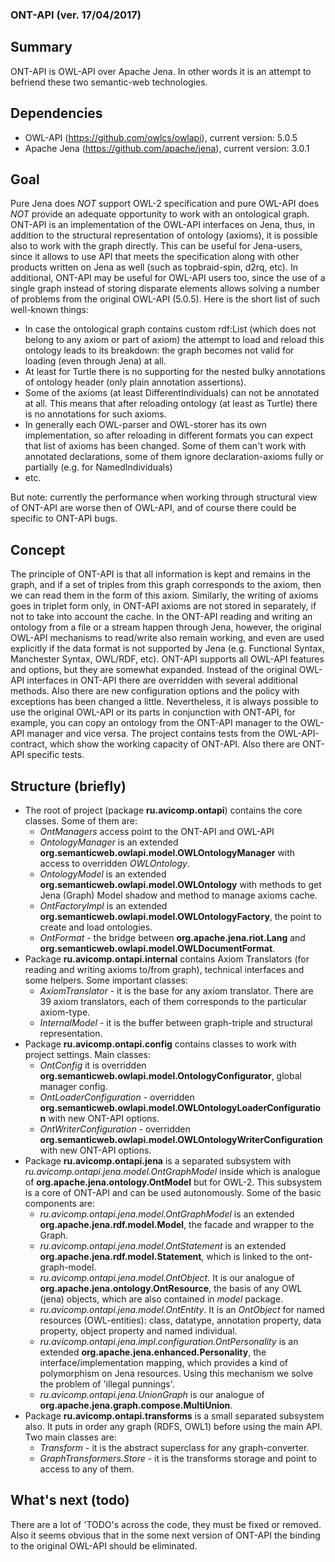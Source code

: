 ### ONT-API (ver. 17/04/2017)

## Summary
ONT-API is OWL-API over Apache Jena.
In other words it is an attempt to befriend these two semantic-web technologies.
 
## Dependencies
- OWL-API (https://github.com/owlcs/owlapi), current version: 5.0.5
- Apache Jena (https://github.com/apache/jena), current version: 3.0.1

## Goal
Pure Jena does _NOT_ support OWL-2 specification and pure OWL-API does _NOT_ provide an adequate opportunity to work with an ontological graph.
ONT-API is an implementation of the OWL-API interfaces on Jena, thus, in addition to the structural representation of ontology (axioms), 
it is possible also to work with the graph directly.
This can be useful for Jena-users, since it allows to use API that meets the specification along with other products 
written on Jena as well (such as topbraid-spin, d2rq, etc).
In additional, ONT-API may be useful for OWL-API users too, since the use of a single graph instead of storing disparate elements 
allows solving a number of problems from the original OWL-API (5.0.5). Here is the short list of such well-known things:
- In case the ontological graph contains custom rdf:List (which does not belong to any axiom or part of axiom) the attempt to load and reload 
this ontology leads to its breakdown: the graph becomes not valid for loading (even through Jena) at all.
- At least for Turtle there is no supporting for the nested bulky annotations of ontology header (only plain annotation assertions).
- Some of the axioms (at least DifferentIndividuals) can not be annotated at all. 
This means that after reloading ontology (at least as Turtle) there is no annotations for such axioms.
- In generally each OWL-parser and OWL-storer has its own implementation, 
so after reloading in different formats you can expect that list of axioms has been changed. 
Some of them can't work with annotated declarations, some of them ignore declaration-axioms fully or partially (e.g. for NamedIndividuals)
- etc.

But note: currently the performance when working through structural view of ONT-API are worse then of OWL-API, and of course there could be specific to ONT-API bugs.  

## Concept
The principle of ONT-API is that all information is kept and remains in the graph, 
and if a set of triples from this graph corresponds to the axiom, then we can read them in the form of this axiom. 
Similarly, the writing of axioms goes in triplet form only, 
in ONT-API axioms are not stored in separately, if not to take into account the cache.
In the ONT-API reading and writing an ontology from a file or a stream happen through Jena,
however, the original OWL-API mechanisms to read/write also remain working, 
and even are used explicitly if the data format is not supported by Jena (e.g. Functional Syntax, Manchester Syntax, OWL/RDF, etc).
ONT-API supports all OWL-API features and options, but they are somewhat expanded. 
Instead of the original OWL-API interfaces in ONT-API there are overridden with several additional methods.
Also there are new configuration options and the policy with exceptions has been changed a little.
Nevertheless, it is always possible to use the original OWL-API or its parts in conjunction with ONT-API, 
for example, you can copy an ontology from the ONT-API manager to the OWL-API manager and vice versa.
The project contains tests from the OWL-API-contract, which show the working capacity of ONT-API. 
Also there are ONT-API specific tests.

## Structure (briefly)
* The root of project (package __ru.avicomp.ontapi__) contains the core classes. Some of them are:  
    * _OntManagers_ access point to the ONT-API and OWL-API
    * _OntologyManager_ is an extended __org.semanticweb.owlapi.model.OWLOntologyManager__ with access to overridden _OWLOntology_. 
    * _OntologyModel_ is an extended __org.semanticweb.owlapi.model.OWLOntology__ with methods to get Jena (Graph) Model shadow and method to manage axioms cache.
    * _OntFactoryImpl_ is an extended __org.semanticweb.owlapi.model.OWLOntologyFactory__, the point to create and load ontologies.
    * _OntFormat_ - the bridge between __org.apache.jena.riot.Lang__ and __org.semanticweb.owlapi.model.OWLDocumentFormat__.
* Package __ru.avicomp.ontapi.internal__ contains Axiom Translators (for reading and writing axioms to/from graph), technical interfaces and some helpers. Some important classes:
    * _AxiomTranslator_ - it is the base for any axiom translator. There are 39 axiom translators, each of them corresponds to the particular axiom-type.
    * _InternalModel_  - it is the buffer between graph-triple and structural representation.
* Package __ru.avicomp.ontapi.config__ contains classes to work with project settings. Main classes:
    * _OntConfig_ it is overridden  __org.semanticweb.owlapi.model.OntologyConfigurator__, global manager config.
    * _OntLoaderConfiguration_ - overridden __org.semanticweb.owlapi.model.OWLOntologyLoaderConfiguration__ with new ONT-API options.
    * _OntWriterConfiguration_ - overridden __org.semanticweb.owlapi.model.OWLOntologyWriterConfiguration__ with new ONT-API options.
* Package __ru.avicomp.ontapi.jena__ is a separated subsystem with _ru.avicomp.ontapi.jena.model.OntGraphModel_ inside which 
is analogue of __org.apache.jena.ontology.OntModel__ but for OWL-2. This subsystem is a core of ONT-API and can be used autonomously. 
Some of the basic components are:
    * _ru.avicomp.ontapi.jena.model.OntGraphModel_ is an extended __org.apache.jena.rdf.model.Model__, the facade and wrapper to the Graph.
    * _ru.avicomp.ontapi.jena.model.OntStatement_ is an extended __org.apache.jena.rdf.model.Statement__, which is linked to the ont-graph-model. 
    * _ru.avicomp.ontapi.jena.model.OntObject_. It is our analogue of __org.apache.jena.ontology.OntResource__, 
    the basis of any OWL (jena) objects, which are also contained in _model_ package.
    * _ru.avicomp.ontapi.jena.model.OntEntity_. It is an _OntObject_ for named resources (OWL-entities): class, datatype, 
    annotation property, data property, object property and named individual.
    * _ru.avicomp.ontapi.jena.impl.configuration.OntPersonality_ is an extended __org.apache.jena.enhanced.Personality__, 
    the interface/implementation mapping, which provides a kind of polymorphism on Jena resources. Using this mechanism we solve the problem of 'illegal punnings'.
    * _ru.avicomp.ontapi.jena.UnionGraph_ is our analogue of __org.apache.jena.graph.compose.MultiUnion__.
* Package __ru.avicomp.ontapi.transforms__ is a small separated subsystem also. 
It puts in order any graph (RDFS, OWL1) before using the main API. Two main classes are:
    * _Transform_ - it is the abstract superclass for any graph-converter. 
    * _GraphTransformers.Store_ - it is the transforms storage and point to access to any of them.

## What's next (todo)
There are a lot of 'TODO's across the code, they must be fixed or removed.
Also it seems obvious that in the some next version of ONT-API the binding to the original OWL-API should be eliminated.
